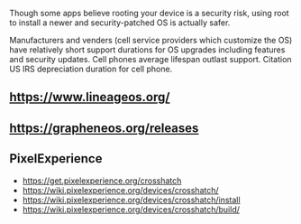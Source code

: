 Though some apps believe rooting your device is a security risk, using root to install a newer and security-patched OS is actually safer.

Manufacturers and venders (cell service providers which customize the OS) have relatively short support durations for OS upgrades including features and security updates. Cell phones average lifespan outlast support. Citation US IRS depreciation duration for cell phone. 

## https://www.lineageos.org/

## https://grapheneos.org/releases

## PixelExperience

- https://get.pixelexperience.org/crosshatch
- https://wiki.pixelexperience.org/devices/crosshatch/
- https://wiki.pixelexperience.org/devices/crosshatch/install
- https://wiki.pixelexperience.org/devices/crosshatch/build/
